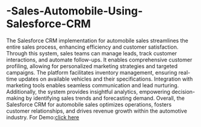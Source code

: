 # -Sales-Automobile-Using-Salesforce-CRM

  The Salesforce CRM implementation for automobile sales streamlines the entire sales process, enhancing efficiency and customer satisfaction. Through this system, sales teams can manage leads, track customer interactions, and automate follow-ups. It enables comprehensive customer profiling, allowing for personalized marketing strategies and targeted campaigns. The platform facilitates inventory management, ensuring real-time updates on available vehicles and their specifications. Integration with marketing tools enables seamless communication and lead nurturing. Additionally, the system provides insightful analytics, empowering decision-making by identifying sales trends and forecasting demand. Overall, the Salesforce CRM for automobile sales optimizes operations, fosters customer relationships, and drives revenue growth within the automotive industry.
For Demo:[click here](https://docs.google.com/forms/d/e/1FAIpQLSc_-6HH-u5jBIpE6hY-09t2vewYl3YQ-k0ueeejRg0K6PRw4g/viewform)                                                 



                                                                 
                                                
